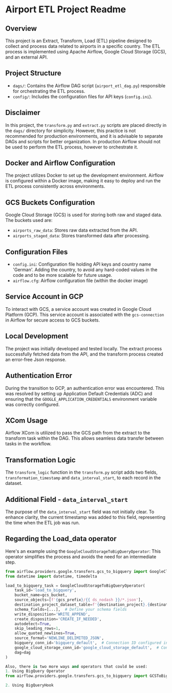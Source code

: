 # Airport ETL Project Readme

## Overview
This project is an Extract, Transform, Load (ETL) pipeline designed to collect and process data related to airports in a specific country. The ETL process is implemented using Apache Airflow, Google Cloud Storage (GCS), and an external API.

## Project Structure

- `dags/`: Contains the Airflow DAG script (`airport_etl_dag.py`) responsible for orchestrating the ETL process.
- `config/`: Includes the configuration files for API keys (`config.ini`).


## Disclaimer
In this project, the `transform.py` and `extract.py` scripts are placed directly in the `dags/` directory for simplicity. However, this practice is not recommended for production environments, and it is advisable to separate DAGs and scripts for better organization. In production Airflow should not be used to perform the ETL process, however to orchestrate it. 

## Docker and Airflow Configuration
The project utilizes Docker to set up the development environment. Airflow is configured within a Docker image, making it easy to deploy and run the ETL process consistently across environments.

## GCS Buckets Configuration
Google Cloud Storage (GCS) is used for storing both raw and staged data. The buckets used are:
- `airports_raw_data`: Stores raw data extracted from the API.
- `airports_staged_data`: Stores transformed data after processing.

## Configuration Files
- `config.ini`: Configuration file holding API keys and country name 'German'.  Adding the country, to avoid any hard-coded values in the code and to be more scalable for future usage.
- `airflow.cfg`: Airflow configuration file (within the docker image)

## Service Account in GCP
To interact with GCS, a service account was created in Google Cloud Platform (GCP). This service account is associated with the `gcs-connection` in Airflow for secure access to GCS buckets.

## Local Development
The project was initially developed and tested locally. The extract process successfully fetched data from the API, and the transform process created an error-free Json response.

## Authentication Error
During the transition to GCP, an authentication error was encountered. This was resolved by setting up Application Default Credentials (ADC) and ensuring that the `GOOGLE_APPLICATION_CREDENTIALS` environment variable was correctly configured.

## XCom Usage
Airflow XCom is utilized to pass the GCS path from the extract to the transform task within the DAG. This allows seamless data transfer between tasks in the workflow.

## Transformation Logic
The `transform_logic` function in the `transform.py` script adds two fields, `transformation_timestamp` and `data_interval_start`, to each record in the dataset.

## Additional Field - `data_interval_start`
The purpose of the `data_interval_start` field was not initially clear. To enhance clarity, the current timestamp was added to this field, representing the time when the ETL job was run.

## Regarding the Load_data operator 

Here's an example using the `GoogleCloudStorageToBigQueryOperator`: This operator simplifies the process and avoids the need for an intermediate step.

```python
from airflow.providers.google.transfers.gcs_to_bigquery import GoogleCloudStorageToBigQueryOperator
from datetime import datetime, timedelta

load_to_bigquery_task = GoogleCloudStorageToBigQueryOperator(
    task_id='load_to_bigquery',
    bucket_name=gcs_bucket,
    source_objects=[f'{gcs_prefix}/{{ ds_nodash }}/*.json'],
    destination_project_dataset_table=f'{destination_project}.{destination_dataset}.{table_name}',
    schema_fields=[...],  # Define your schema fields
    write_disposition='WRITE_APPEND',
    create_disposition='CREATE_IF_NEEDED',
    autodetect=True,
    skip_leading_rows=1,
    allow_quoted_newlines=True,
    source_format='NEWLINE_DELIMITED_JSON',
    bigquery_conn_id='bigquery_default',  # Connection ID configured in Airflow
    google_cloud_storage_conn_id='google_cloud_storage_default',  # Connection ID configured in Airflow
    dag=dag
)

Also, there is two more ways and operators that could be used:
1. Using BigQuery Operator
from airflow.providers.google.transfers.gcs_to_bigquery import GCSToBigQueryOperator

2. Using BigQueryHook 



